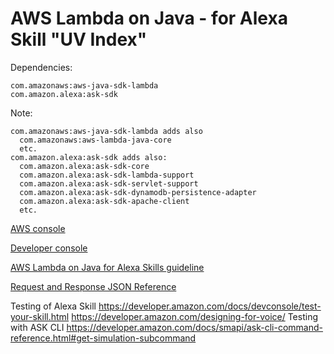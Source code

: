 # AWS Lambda on Java - for Alexa Skill "UV Index"

Dependencies:
```
com.amazonaws:aws-java-sdk-lambda
com.amazon.alexa:ask-sdk
```
Note:
```
com.amazonaws:aws-java-sdk-lambda adds also
  com.amazonaws:aws-lambda-java-core
  etc.
com.amazon.alexa:ask-sdk adds also:
  com.amazon.alexa:ask-sdk-core
  com.amazon.alexa:ask-sdk-lambda-support
  com.amazon.alexa:ask-sdk-servlet-support
  com.amazon.alexa:ask-sdk-dynamodb-persistence-adapter
  com.amazon.alexa:ask-sdk-apache-client
  etc.
```
[AWS console](https://console.aws.amazon.com)

[Developer console](https://developer.amazon.com)

[AWS Lambda on Java for Alexa Skills guideline](https://alexa-skills-kit-sdk-for-java.readthedocs.io/en/latest/)

[Request and Response JSON Reference](https://developer.amazon.com/docs/custom-skills/request-and-response-json-reference.html)

Testing of Alexa Skill
https://developer.amazon.com/docs/devconsole/test-your-skill.html
https://developer.amazon.com/designing-for-voice/
Testing with ASK CLI
https://developer.amazon.com/docs/smapi/ask-cli-command-reference.html#get-simulation-subcommand 
